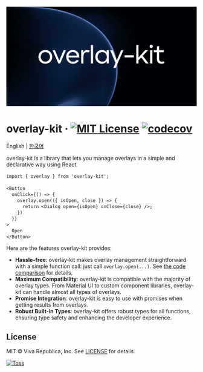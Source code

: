 ![](../docs/public/og.png)

# overlay-kit &middot; [![MIT License](https://img.shields.io/badge/license-MIT-blue.svg)](https://github.com/toss/overlay-kit/blob/main/LICENSE) [![codecov](https://codecov.io/gh/toss/overlay-kit/graph/badge.svg?token=JBEAQTL7XK)](https://codecov.io/gh/toss/overlay-kit)

English | [한국어](https://github.com/toss/overlay-kit/blob/main/README-ko_kr.md)

overlay-kit is a library that lets you manage overlays in a simple and declarative way using React.

```tsx
import { overlay } from 'overlay-kit';

<Button
  onClick={() => {
    overlay.open(({ isOpen, close }) => {
      return <Dialog open={isOpen} onClose={close} />;
    })
  }}
>
  Open
</Button>
```

Here are the features overlay-kit provides:

- **Hassle-free**: overlay-kit makes overlay management straightforward with a simple function call: just call `overlay.open(...)`. See [the code comparison](https://overlay-kit.slash.page/code-comparison.html) for details.
- **Maximum Compatibility**: overlay-kit is compatible with the majority of overlay types. From Material UI to custom component libraries, overlay-kit can handle almost all types of overlays.
- **Promise Integration**: overlay-kit is easy to use with promises when getting results from overlays.
- **Robust Built-in Types**: overlay-kit offers robust types for all functions, ensuring type safety and enhancing the developer experience.

## License

MIT © Viva Republica, Inc. See [LICENSE](https://github.com/toss/overlay-kit/blob/main/LICENSE) for details.

<a title="Toss" href="https://toss.im">
  <picture>
    <source media="(prefers-color-scheme: dark)" srcset="https://static.toss.im/logos/png/4x/logo-toss-reverse.png">
    <img alt="Toss" src="https://static.toss.im/logos/png/4x/logo-toss.png" width="100">
  </picture>
</a>
